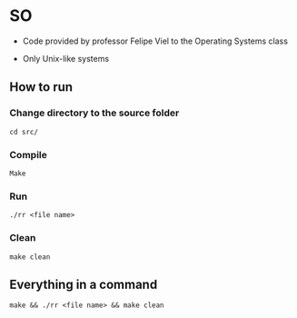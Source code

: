 # SO

- Code provided by professor Felipe Viel to the Operating Systems class

- Only Unix-like systems

## How to run

### Change directory to the source folder

```
cd src/
```

### Compile

```
Make
```

### Run

```
./rr <file name>
```

### Clean

```
make clean
```

## Everything in a command

```
make && ./rr <file name> && make clean
```

